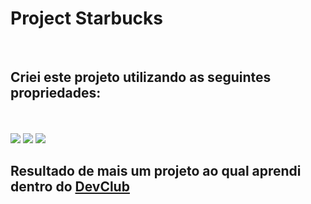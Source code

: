 <h1>Project Starbucks</h1>
<br>
<h2>Criei este projeto utilizando as seguintes propriedades:</h2>
<br>
<br>
<img src="https://img.shields.io/badge/HTML5-E34F26?style=for-the-badge&logo=html5&logoColor=white" />
<img src="https://img.shields.io/badge/CSS-239120?&style=for-the-badge&logo=css3&logoColor=white" />
<img src="https://img.shields.io/badge/JavaScript-F7DF1E?style=for-the-badge&logo=javascript&logoColor=black" />
<br>
<h2>Resultado de mais um projeto ao qual aprendi dentro do <a href="https://plataforma.devclub.com.br/area/vitrine">DevClub</a>
